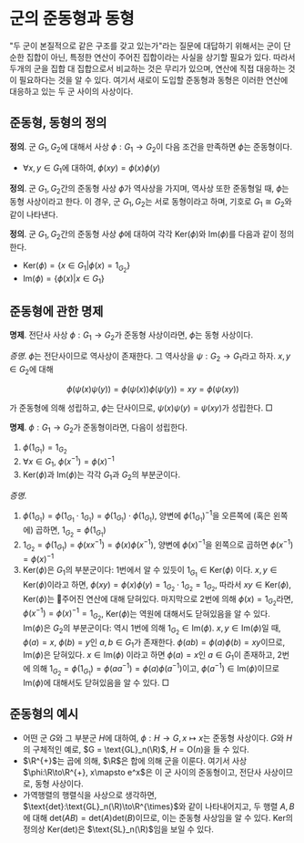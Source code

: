 <!---
title: '군의 준동형과 동형'
category: Mathematics
language: Korean
--->

# 군의 준동형과 동형

"두 군이 본질적으로 같은 구조를 갖고 있는가"라는 질문에 대답하기 위해서는
군이 단순한 집합이 아닌, 특정한 연산이 주어진 집합이라는 사실을 상기할 필요가
있다. 따라서 두개의 군을 집합 대 집합으로서 비교하는 것은 무리가 있으며,
연산에 직접 대응하는 것이 필요하다는 것을 알 수 있다. 여기서 새로이 도입할
준동형과 동형은 이러한 연산에 대응하고 있는 두 군 사이의 사상이다.

## 준동형, 동형의 정의

**정의**. 군 $G_1, G_2$에 대해서 사상 $\phi: G_1 \to G_2$이
다음 조건을 만족하면 $\phi$는 준동형이다.

- $\forall x,y \in G_1$에 대하여, $\phi(xy) = \phi(x)\phi(y)$

**정의**. 군 $G_1, G_2$간의 준동형 사상 $\phi$가 역사상을 가지며,
역사상 또한 준동형일 때, $\phi$는 동형 사상이라고 한다.
이 경우, 군 $G_1, G_2$는 서로 동형이라고 하며, 기호로
$G_1\cong G_2$와 같이 나타낸다.

**정의**. 군 $G_1, G_2$간의 준동형 사상 $\phi$에 대하여 각각
$\text{Ker}(\phi)$와 $\text{Im}(\phi)$를 다음과 같이 정의한다.

- $\text{Ker}(\phi) = \left\{x\in G_1 | \phi(x) = 1_{G_2}\right\}$
- $\text{Im}(\phi) = \left\{\phi(x)|x\in G_1\right\}$

## 준동형에 관한 명제

**명제**. 전단사 사상 $\phi:G_1 \to G_2$가 준동형 사상이라면,
$\phi$는 동형 사상이다.

*증명*. $\phi$는 전단사이므로 역사상이 존재한다. 그 역사상을
$\psi: G_2 \to G_1$라고 하자. $x,y\in G_2$에 대해

$$
\phi(\psi(x)\psi(y)) = \phi(\psi(x))\phi(\psi(y)) = xy = \phi(\psi(xy))
$$

가 준동형에 의해 성립하고, $\phi$는 단사이므로, $\psi(x)\psi(y) = \psi(xy)$가
성립한다. □

**명제**. $\phi:G_1\to G_2$가 준동형이라면, 다음이 성립한다.

1. $\phi(1_{G_1}) = 1_{G_2}$
1. $\forall x\in G_1,\ \phi(x^{-1}) = {\phi(x)}^{-1}$
1. $\text{Ker}(\phi)$과 $\text{Im}(\phi)$는 각각 $G_1$과 $G_2$의 부분군이다.

*증명*. 
1. $\phi(1_{G_1}) = \phi(1_{G_1}\cdot 1_{G_1}) = \phi(1_{G_1})\cdot\phi(1_{G_1})$,
양변에 $\phi(1_{G_1})^{-1}$을 오른쪽에 (혹은 왼쪽에) 곱하면, $1_{G_2} = \phi(1_{G_1})$
1. $1_{G_2} = \phi(1_{G_1}) = \phi(xx^{-1}) = \phi(x)\phi(x^{-1})$,
양변에 $\phi(x)^{-1}$을 왼쪽으로 곱하면 $\phi(x^{-1}) = {\phi(x)}^{-1}$
1. $\text{Ker}(\phi)$은 $G_1$의 부분군이다: 1번에서 알 수 있듯이 $1_{G_1}\in\text{Ker}(\phi)$ 이다.
$x,y \in\text{Ker}(\phi)$이라고 하면, $\phi(xy) = \phi(x)\phi(y) = 1_{G_2}\cdot1_{G_2} = 1_{G_2}$,
따라서 $xy\in\text{Ker}(\phi)$, $\text{Ker}(\phi)$는 주어진 연산에 대해 닫혀있다.
마지막으로 2번에 의해 $\phi(x)=1_{G_2}$라면, $\phi(x^{-1}) = \phi(x)^{-1}=1_{G_2}$,
$\text{Ker}(\phi)$는 역원에 대해서도 닫혀있음을 알 수 있다.  
$\text{Im}(\phi)$은 $G_2$의 부분군이다: 역시 1번에 의해 $1_{G_{2}}\in\text{Im}(\phi)$. $x,y \in\text{Im}(\phi)$일 때, $\phi(a) = x$,
$\phi(b) = y$인 $a, b\in G_1$가 존재한다.
$\phi(ab)=\phi(a)\phi(b)=xy$이므로, $\text{Im}(\phi)$은 닫혀있다.
$x \in\text{Im}(\phi)$ 이라고 하면 $\phi(a)=x$인 $a\in G_1$이 존재하고, 2번에 의해
$1_{G_2} = \phi(1_{G_1}) = \phi(aa^{-1}) = \phi(a)\phi(a^{-1})$이고,
$\phi(a^{-1})\in \text{Im}(\phi)$이므로 $\text{Im}(\phi)$에 대해서도 닫혀있음을 알 수 있다. □

## 준동형의 예시

- 어떤 군 $G$와 그 부분군 $H$에 대하여, $\phi: H\to G, x\mapsto x$는
준동형 사상이다. $G$와 $H$의 구체적인 예로, $G = \text{GL}_n(\R)$,
$H = \text{O}(n)$을 들 수 있다.
- $\R^{+}$는 곱에 의해, $\R$은 합에 의해 군을 이룬다.
여기서 사상 $\phi:\R\to\R^{+}, x\mapsto e^x$은 이 군 사이의 준동형이고,
전단사 사상이므로, 동형 사상이다.
- 가역행렬의 행렬식을 사상으로 생각하면,
$\text{det}:\text{GL}_n(\R)\to\R^{\times}$와 같이 나타내어지고,
두 행렬 $A, B$에 대해 $\text{det}(AB) = \text{det}(A)\text{det}(B)$이므로,
이는 준동형 사상임을 알 수 있다. $\text{Ker}$의 정의상
$\text{Ker}(\text{det})$은 $\text{SL}_n(\R)$임을 보일 수 있다.
